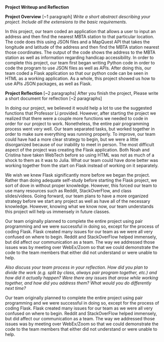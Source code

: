 **Project Writeup and Reflection**

**Project Overview** [~1 paragraph]
*Write a short abstract describing your project. Include all the extensions to the basic requirements.*

In this project, our team coded an application that allows a user to input an address and then find the nearest MBTA station to that particular location. The code does this using JSON files and a MapQuest API that takes the longitude and latitude of the address and then find the MBTA station nearest those coordinates. The output of the code shows the address to the MBTA station as well as information regarding handicap accessibility. In order to complete this project, our team first began writing Python code in order to code the program to use JSON files as well as APIs. After doing this, our team coded a Flask application so that our python code can be seen in HTML as a working application. As a whole, this project showed us how to use APIs JSON packages, as well as Flask. 

**Project Reflection** [~2 paragraphs]
After you finish the project, Please write a short document for reflection [~2 paragraphs]


In doing our project, we believed it would help a lot to use the suggested functions that Professor Li provided. However, after starting the project we realized that there were a couple more functions we needed to code in order for our project to work. Nonetheless, the entire pair programming process went very well. Our team separated tasks, but worked together in order to make sure everything was running properly. To improve, our team could have had a more clear strategy to begin, but we were a little disorganized because of our inability to meet in person. The most difficult aspect of the project was creating the Flask application. Both Noah and Cristina have taken WebTech before so using HTML was not as much of a shock to them as it was to Julia. What our team could have done better was working together from the start on Flask instead of working on it separately. 

We wish we knew Flask significantly more before we began the project. Rather than doing adequate self-study before starting the Flask project, we sort of dove in without proper knowledge. However, this forced our team to use many resources such as Reddit, StackOverFlow, and class slides/videos. Going forward, our team plans to have a more organized strategy before we start any project as well as have all of the necessary knowledge. However, knowing what we know now, our team understands this project will help us immensely in future classes. 

Our team originally planned to complete the entire project using pair programming and we were successful in doing so, except for the process of coding Flask. Flask created many issues for our team as we were all very confused on where to begin. Reddit and StackOverFlow helped immensely, but did affect our communication as a team. The way we addressed those issues was by meeting over WebEx/Zoom so that we could demonstrate the code to the team members that either did not understand or were unable to help. 

*Also discuss your team process in your reflection. How did you plan to divide the work (e.g. split by class, always pair program together, etc.) and how did it actually happen? Were there any issues that arose while working together, and how did you address them? What would you do differently next time?*


Our team originally planned to complete the entire project using pair programming and we were successful in doing so, except for the process of coding Flask. Flask created many issues for our team as we were all very confused on where to begin. Reddit and StackOverFlow helped immensely, but did affect our communication as a team. The way we addressed those issues was by meeting over WebEx/Zoom so that we could demonstrate the code to the team members that either did not understand or were unable to help. 
